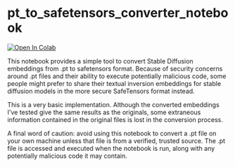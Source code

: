 # pt_to_safetensors_converter_notebook

[![Open In Colab](https://colab.research.google.com/assets/colab-badge.svg)](https://colab.research.google.com/drive/1ICa2nh3mbflJCrJ4oKNUHWTZ9_vTJw8F?usp=sharing) 

This notebook provides a simple tool to convert Stable Diffusion embeddings from .pt to safetensors format. Because of security concerns around .pt files and their ability to execute potentially malicious code, some people might prefer to share their textual inversion embeddings for stable diffusion models in the more secure SafeTensors format instead.

This is a very basic implementation. Although the converted embeddings I've tested give the same results as the originals, some extraneous information contained in the original files is lost in the conversion process.

A final word of caution: avoid using this notebook to convert a .pt file on your own machine unless that file is from a verified, trusted source. The .pt file is accessed and executed when the notebook is run, along with any potentially malicious code it may contain.


